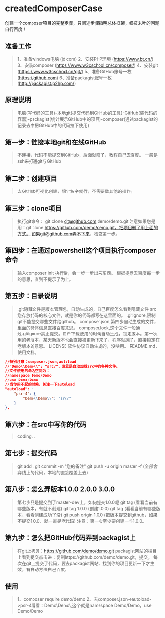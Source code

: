 # createdComposerCase
创建一个composer项目的完整步骤，只阐述步骤指明总体框架，细枝末叶的问题自行百度！
## 准备工作
>1、准备windows电脑 (jd.com)
>2、安装PHP环境 (https://www.bt.cn/)
>3、安装composer (https://www.w3cschool.cn/composer/)
>4、安装git (https://www.w3cschool.cn/git/)
>5、准备GitHub账号一枚 (https://github.com)
>6、准备packagist账号一枚(http://packagist.p2hp.com/)

## 原理说明
>电脑(写代码的工具)-本地git(提交代码到GitHub的工具)-GitHub(装代码的容器)-packagist(统计展示GitHub中的项目)-composer(通过packagist的记录去中把GitHub中的代码拉下使用)

## 第一步：链接本地git和在线GitHub
>不连接，代码不能提交到GitHub，后面就瞎了，教程自己去百度。
>一般是ssh来打通git与GitHub

## 第二步：创建项目
>去GitHub可视化创建，填个名字就行，不需要做其他的操作。

## 第三步：clone项目
>执行git命令： git clone git@github.com:demo/demo.git
>注意如果您是用：git clone https://github.com/demo/demo.git，把项目删了用上面的方式。
>如果git@github.com弄不下来，检查第一步。

## 第四步：在通过powershell这个项目执行composer命令
>输入composer init 执行后，会一步一步出来东西。
>根据提示去百度每一步的意思，直到不提示了为止。

## 第五步：目录说明
>.git隐藏文件是版本管理包，自动生成的，自己百度怎么看到隐藏文件
>src您存放代码的核心文件，就是你的代码都写在这里面的。
>.gitignore,限制git不能提交哪些文件给github。
>composer.json,第四步自动生成的文件，里面的具体信息直接百度意思。
>composer.lock,这个文件一般通过.gitignore禁止提交。用户下载使用的时候自动生成，锁定版本。第一次用的老版本，某天新版本也会直接被更新下来了，程序就蹦了，直接锁定在老版本的意思。
>LICENSE 软件协议自动生成的，没啥用。
>README.md，使用文档。
```json
//特别注意：composer.json,autoload
//"Demo\\Demo\\": "src/"，意思是自动加载src中的各种文件。
//文件使用的命名空间为：
//namespace Demo/Demo
//use Demo/Demo
//当你用不起的时候，关注一下autoload
"autoload": {
    "psr-4": {
        "Demo\\Demo\\": "src/"
    }
},
```

## 第六步：在src中写你的代码
>coding...

## 第七步：提交代码
>git add .
>git commit -m "您的备注"
>git push -u origin master -f (全部舍弃线上的代码，本地的直接覆盖上去)

## 第八步：怎么弄版本1.0.0 2.0.0 3.0.0
>第七步只是提交到了master-dev上，如何提交1.0.0呢
>git tag (看看当前有哪些版本，有就不创建)
>git tag 1.0.0 (创建1.0.0)
>git tag (看看当前有哪些版本，看看创建成功了没)
>git push origin 1.0.0 (把版本提交到github，如果不提交1.0.0，就一直是老代码)
>注意：第一次至少要创建一个1.0.0。

## 第九步：怎么把GitHub代码弄到packagist上
>在git上拷贝：https://github.com/demo/demo.git
>packagist网站的栏目上看到提交点击进：复制https://github.com/demo/demo.git，提交。
>每次在git上提交了代码，要去packagist网站，找到你的项目更新一下才生效，有自动方法自己百度。

## 使用
>1、composer require demo/demo
>2、去composer.json->autoload->psr-4看看：Demo\\Demo\\,这个就是namespace Demo/Demo，use Demo/Demo
